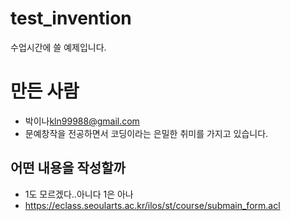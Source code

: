 # test_invention
수업시간에 쓸 예제입니다.

# 만든 사람
* 박이나<kln99988@gmail.com>
* 문예창작을 전공하면서 코딩이라는 은밀한 취미를 가지고 있습니다.

## 어떤 내용을 작성할까
* 1도 모르겠다..아니다 1은 아나
* https://eclass.seoularts.ac.kr/ilos/st/course/submain_form.acl
